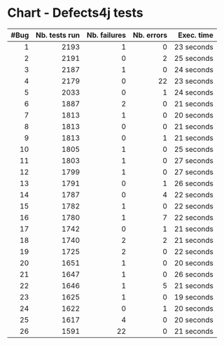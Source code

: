 # Chart - Defects4j tests
| #Bug | Nb. tests run | Nb. failures | Nb. errors | Exec. time |
|-----:|--------------:|-------------:|-----------:|-----------:|
| 1 | 2193 | 1 | 0 |  23 seconds |
| 2 | 2191 | 0 | 2 |  25 seconds |
| 3 | 2187 | 1 | 0 |  24 seconds |
| 4 | 2179 | 0 | 22 |  23 seconds |
| 5 | 2033 | 0 | 1 |  24 seconds |
| 6 | 1887 | 2 | 0 |  21 seconds |
| 7 | 1813 | 1 | 0 |  20 seconds |
| 8 | 1813 | 0 | 0 |  21 seconds |
| 9 | 1813 | 0 | 1 |  21 seconds |
| 10 | 1805 | 1 | 0 |  25 seconds |
| 11 | 1803 | 1 | 0 |  27 seconds |
| 12 | 1799 | 1 | 0 |  27 seconds |
| 13 | 1791 | 0 | 1 |  26 seconds |
| 14 | 1787 | 0 | 4 |  22 seconds |
| 15 | 1782 | 1 | 0 |  22 seconds |
| 16 | 1780 | 1 | 7 |  22 seconds |
| 17 | 1742 | 0 | 1 |  21 seconds |
| 18 | 1740 | 2 | 2 |  21 seconds |
| 19 | 1725 | 2 | 0 |  22 seconds |
| 20 | 1651 | 1 | 0 |  20 seconds |
| 21 | 1647 | 1 | 0 |  26 seconds |
| 22 | 1646 | 1 | 5 |  21 seconds |
| 23 | 1625 | 1 | 0 |  19 seconds |
| 24 | 1622 | 0 | 1 |  20 seconds |
| 25 | 1617 | 4 | 0 |  20 seconds |
| 26 | 1591 | 22 | 0 |  21 seconds |
